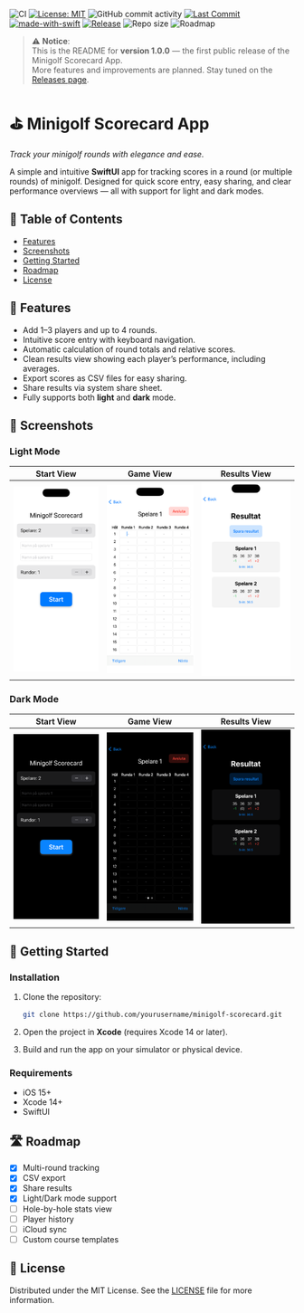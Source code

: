![CI](https://github.com/willegyr/MinigolfScorecardApp/actions/workflows/main.yml/badge.svg) [![License: MIT](https://img.shields.io/badge/License-MIT-maroon.svg)](LICENSE) ![GitHub commit activity](https://img.shields.io/github/commit-activity/t/willegyr/MinigolfScorecardApp?label=Total%20commits&color=%2313A15C) [![Last Commit](https://img.shields.io/github/last-commit/willegyr/MinigolfScorecardApp?color=orange&label=Last%20Commit)](https://github.com/willegyr/MinigolfScorecardApp/commits/main) [![made-with-swift](https://img.shields.io/badge/Language-SwiftUI-ffac45.svg?logo=swift)](https://swift.org/) [![Release](https://img.shields.io/badge/Release-v1.0.0-blue)](https://github.com/willegyr/MinigolfScorecardApp/releases/tag/v1.0.0) ![Repo size](https://img.shields.io/github/repo-size/willegyr/MinigolfScorecardApp) ![Roadmap](https://img.shields.io/badge/Roadmap-In%20Progress-brightgreen)

> ⚠️ **Notice**:  
> This is the README for **version 1.0.0** — the first public release of the Minigolf Scorecard App.  
> More features and improvements are planned. Stay tuned on the [Releases page](https://github.com/willegyr/MinigolfScorecardApp/releases).

# ⛳️ Minigolf Scorecard App
*Track your minigolf rounds with elegance and ease.*

A simple and intuitive **SwiftUI** app for tracking scores in a round (or multiple rounds) of minigolf. Designed for quick score entry, easy sharing, and clear performance overviews — all with support for light and dark modes.

## 📜 Table of Contents

- [Features](#-features)
- [Screenshots](#-screenshots)
- [Getting Started](#-getting-started)
- [Roadmap](#roadmap)
- [License](#license)

## 🧩 Features

- Add 1–3 players and up to 4 rounds.
- Intuitive score entry with keyboard navigation.
- Automatic calculation of round totals and relative scores.
- Clean results view showing each player’s performance, including averages.
- Export scores as CSV files for easy sharing.
- Share results via system share sheet.
- Fully supports both **light** and **dark** mode.

## 📸 Screenshots

### Light Mode

| Start View | Game View | Results View |
|------------|-----------|--------------|
| <img src="Images/Light/ContentView%20-%20Light.png" width="250" alt="Content View Light Mode"> | <img src="Images/Light/GameView%20-%20Light.png" width="250" alt="Game View Light Mode"> | <img src="Images/Light/ResultsView%20-%20Light.png" width="250" alt="Results View Light Mode"> |

### Dark Mode

| Start View | Game View | Results View |
|------------|-----------|--------------|
| <img src="Images/Dark/ContentView%20-%20Dark.png" width="250" alt="Content View Dark Mode"> | <img src="Images/Dark/GameView%20-%20Dark.png" width="250" alt="Game View Dark Mode"> | <img src="Images/Dark/ResultsView%20-%20Dark.png" width="250" alt="Results View Dark Mode"> |

## 🚀 Getting Started

### Installation

1. Clone the repository:
   ```bash
   git clone https://github.com/yourusername/minigolf-scorecard.git
   ```

2. Open the project in **Xcode** (requires Xcode 14 or later).

3. Build and run the app on your simulator or physical device.

### Requirements

- iOS 15+
- Xcode 14+
- SwiftUI

## 🛣 Roadmap

- [x] Multi-round tracking
- [x] CSV export
- [x] Share results
- [x] Light/Dark mode support
- [ ] Hole-by-hole stats view
- [ ] Player history
- [ ] iCloud sync
- [ ] Custom course templates

## 🪪 License

Distributed under the MIT License. See the [LICENSE](LICENSE) file for more information.
